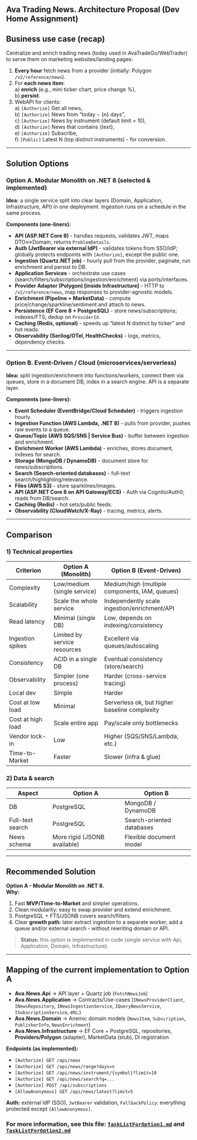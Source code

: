 ## Ava Trading News. Architecture Proposal (Dev Home Assignment)

## Business use case (recap)
Centralize and enrich trading news (today used in AvaTradeGo/WebTrader) to serve them on marketing websites/landing pages:

1. **Every hour** fetch news from a provider (initially: Polygon `/v2/reference/news`).
2. For **each news item**:  
   a) **enrich** (e.g., mini ticker chart, price change %),  
   b) **persist**.
3. WebAPI for clients:  
   a) `[Authorize]` Get all news,  
   b) `[Authorize]` News from “today − {n} days”,  
   c) `[Authorize]` News by instrument (default limit = 10),  
   d) `[Authorize]` News that contains {text},  
   e) `[Authorize]` Subscribe,  
   f) `[Public]` Latest N (top distinct instruments) - for conversion.

---

## Solution Options

### Option A. **Modular Monolith on .NET 8** (selected & implemented)
**Idea:** a single service split into clear layers (Domain, Application, Infrastructure, API) in one deployment. Ingestion runs on a schedule in the same process.

**Components (one-liners):**
- **API (ASP.NET Core 8)** - handles requests, validates JWT, maps DTO↔Domain, returns `ProblemDetails`.
- **Auth (JwtBearer via external IdP)** - validates tokens from SSO/IdP; globally protects endpoints with `[Authorize]`, except the public one.
- **Ingestion (Quartz.NET job)** - hourly pull from the provider, paginate, run enrichment and persist to DB.
- **Application Services** - orchestrate use cases (search/filters/subscriptions/ingestion/enrichment) via ports/interfaces.
- **Provider Adapter (Polygon) [inside Infrastructure]** - HTTP to `/v2/reference/news`, map responses to provider-agnostic models.
- **Enrichment (Pipeline + MarketData)** - compute price/change/sparkline/sentiment and attach to news.
- **Persistence (EF Core 8 + PostgreSQL)** - store news/subscriptions; indexes/FTS; dedup on `ProviderId`.
- **Caching (Redis, optional)** - speeds up “latest N distinct by ticker” and hot reads.
- **Observability (Serilog/OTel, HealthChecks)** - logs, metrics, dependency checks.

---

### Option B. **Event-Driven / Cloud (microservices/serverless)**
**Idea:** split ingestion/enrichment into functions/workers, connect them via queues, store in a document DB, index in a search engine. API is a separate layer.

**Components (one-liners):**
- **Event Scheduler (EventBridge/Cloud Scheduler)** - triggers ingestion hourly.
- **Ingestion Function (AWS Lambda, .NET 8)** - pulls from provider, pushes raw events to a queue.
- **Queue/Topic (AWS SQS/SNS | Service Bus)** - buffer between ingestion and enrichment.
- **Enrichment Worker (AWS Lambda)** - enriches, stores document, indexes for search.
- **Storage (MongoDB / DynamoDB)** - document store for news/subscriptions.
- **Search (Search-oriented databases)** - full-text search/highlighting/relevance.
- **Files (AWS S3)** - store sparklines/images.
- **API (ASP.NET Core 8 on API Gateway/ECS)** - Auth via Cognito/Auth0; reads from DB/search.
- **Caching (Redis)** - hot sets/public feeds.
- **Observability (CloudWatch/X-Ray)** - tracing, metrics, alerts.

---

## Comparison

### 1) Technical properties
| Criterion | Option A (Monolith) | Option B (Event-Driven) |
|---|---|---|
| Complexity | Low/medium (single service) | Medium/high (multiple components, IAM, queues) |
| Scalability | Scale the whole service | Independently scale ingestion/enrichment/API |
| Read latency | Minimal (single DB) | Low, depends on indexing/consistency |
| Ingestion spikes | Limited by service resources | Excellent via queues/autoscaling |
| Consistency | ACID in a single DB | Eventual consistency (store/search) |
| Observability | Simpler (one process) | Harder (cross-service tracing) |
| Local dev | Simple | Harder |
| Cost at low load | Minimal | Serverless ok, but higher baseline complexity |
| Cost at high load | Scale entire app | Pay/scale only bottlenecks |
| Vendor lock-in | Low | Higher (SQS/SNS/Lambda, etc.) |
| Time-to-Market | Faster | Slower (infra & glue) |

### 2) Data & search
| Aspect | Option A | Option B |
|---|---|---|
| DB | PostgreSQL | MongoDB / DynamoDB |
| Full-text search | PostgreSQL | Search-oriented databases |
| News schema | More rigid (JSONB available) | Flexible document model |

---

## Recommended Solution

**Option A - Modular Monolith on .NET 8.**  
**Why:**
1. Fast **MVP/Time-to-Market** and simpler operations.  
2. Clean modularity: easy to swap provider and extend enrichment.  
3. PostgreSQL + FTS/JSONB covers search/filters.  
4. Clear **growth path**: later extract ingestion to a separate worker, add a queue and/or external search - without rewriting domain or API.

> **Status:** this option is implemented in code (single service with Api, Application, Domain, Infrastructure).

---

## Mapping of the current implementation to Option A

- **Ava.News.Api** → API layer + Quartz job (`FetchNewsJob`)  
- **Ava.News.Application** → Contracts/Use-cases (`INewsProviderClient`, `INewsRepository`, `INewsIngestionService`, `IQueryNewsService`, `ISubscriptionService`, etc.)  
- **Ava.News.Domain** → Anemic domain models (`NewsItem`, `Subscription`, `PublisherInfo`, `NewsEnrichment`)  
- **Ava.News.Infrastructure** → EF Core + PostgreSQL, repositories, **Providers/Polygon** (adapter), MarketData (stub), DI registration

**Endpoints (as implemented):**
- `[Authorize] GET /api/news`  
- `[Authorize] GET /api/news/range?days=n`  
- `[Authorize] GET /api/news/instrument/{symbol}?limit=10`  
- `[Authorize] GET /api/news/search?q=...`  
- `[Authorize] POST /api/subscriptions`  
- `[AllowAnonymous] GET /api/news/latest?limit=5`

**Auth:** external IdP (SSO), `JwtBearer` validation, `FallbackPolicy`: everything protected except `[AllowAnonymous]`.

### For more information, see this file: [`TaskListForOption1.md`](TaskListForOption1.md) and [`TaskListForOption2.md`](TaskListForOption2.md)
